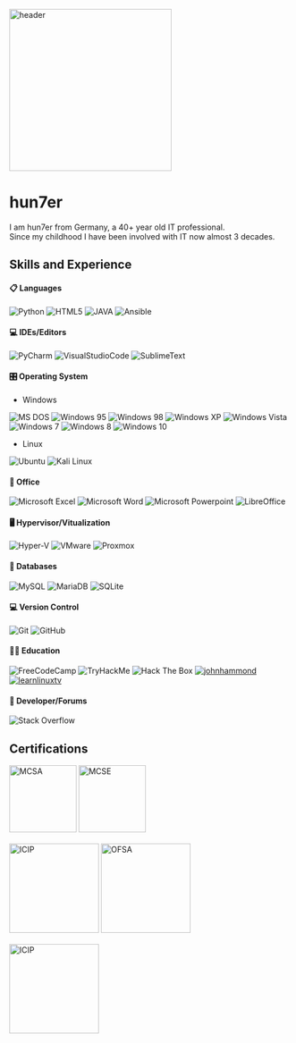 [<img src='https://github.com/hun7erCybersecurity/hun7erCybersecurity/blob/main/header.png' alt='header' height='290'>](https://github.com/hun7erCybersecurity)

# hun7er
I am hun7er from Germany, a 40+ year old IT professional.  
Since my childhood I have been involved with IT now almost 3 decades.  



## Skills and Experience
#### 📋 Languages
![Python](https://img.shields.io/badge/-Python-blue?logo=python&logoColor=yellow&style=plastic&logoWidth=20)
![HTML5](https://img.shields.io/badge/-HTML5-E34F26?logo=HTML5&logoColor=white&style=plastic&logoWidth=20)
![JAVA](https://img.shields.io/badge/-JAVA-orange?logo=Java&logoColor=white&style=plastic&logoWidth=20)
![Ansible](https://img.shields.io/badge/-Ansible-black?logo=Ansible&logoColor=white&style=plastic&logoWidth=20)

####  💻 IDEs/Editors
![PyCharm](https://img.shields.io/badge/-PyCharm-green?logo=PyCharm&logoColor=000000&style=plastic&logoWidth=20)
![VisualStudioCode](https://img.shields.io/badge/-Visual%20Studio%20Code-yellow?logo=VisualStudioCode&logoColor=007ACC&style=plastic&logoWidth=20)
![SublimeText](https://img.shields.io/badge/-Sublime%20Text-gray?logo=SublimeText&logoColor=FF9800&style=plastic&logoWidth=20)

####  🎛️ Operating System
* Windows

![MS DOS](https://img.shields.io/badge/-MS_DOS-blue?logo=Windows%2095&logoColor=white&style=plastic&logoWidth=20)
![Windows 95](https://img.shields.io/badge/-Windows_95-008080?logo=Windows%2095&logoColor=white&style=plastic&logoWidth=20)
![Windows 98](https://img.shields.io/badge/-Windows%2098-blue?logo=Windows%2095&logoColor=white&style=plastic&logoWidth=20)
![Windows XP](https://img.shields.io/badge/-Windows%20XP-003399?logo=Windows%20XP&logoColor=white&style=plastic&logoWidth=20)
![Windows Vista](https://img.shields.io/badge/-Windows%20Vista-003399?logo=Windows%20XP&logoColor=white&style=plastic&logoWidth=20)
![Windows 7](https://img.shields.io/badge/-Windows%207-0078D6?logo=Windows%20XP&logoColor=white&style=plastic&logoWidth=20)
![Windows 8](https://img.shields.io/badge/-Windows%208-0078D6?logo=Windows%20XP&logoColor=white&style=plastic&logoWidth=20)
![Windows 10](https://img.shields.io/badge/-Windows%2010-0078D6?logo=Windows%20XP&logoColor=white&style=plastic&logoWidth=20)
* Linux

![Ubuntu](https://img.shields.io/badge/-Ubuntu-E95420?logo=Ubuntu&logoColor=white&style=plastic&logoWidth=20)
![Kali Linux](https://img.shields.io/badge/-Kali%20Linux-557C94?logo=Kali%20Linux&logoColor=white&style=plastic&logoWidth=20)

####  🏢 Office
![Microsoft Excel](https://img.shields.io/badge/-Microsoft%20Excel-217346?logo=Microsoft%20Excel&logoColor=white&style=plastic&logoWidth=20)
![Microsoft Word](https://img.shields.io/badge/-Microsoft%20Word-2B579A?logo=Microsoft%20Word&logoColor=white&style=plastic&logoWidth=20)
![Microsoft Powerpoint](https://img.shields.io/badge/-Microsoft%20Powerpoint-B7472A?logo=Microsoft%20PowerPoint&logoColor=white&style=plastic&logoWidth=20)
![LibreOffice](https://img.shields.io/badge/-Libre%20Office-18A303?logo=LibreOffice&logoColor=white&style=plastic&logoWidth=20)

#### 🖥️ Hypervisor/Vitualization
![Hyper-V](https://img.shields.io/badge/-Hyper_V-0078D6?logo=Windows&logoColor=white&style=plastic&logoWidth=20)
![VMware](https://img.shields.io/badge/-VMware-607078?logo=VMWare&logoColor=white&style=plastic&logoWidth=20)
![Proxmox](https://img.shields.io/badge/-Proxmox-E57000?logo=Proxmox&logoColor=white&style=plastic&logoWidth=20)

####  💾 Databases
![MySQL](https://img.shields.io/badge/-MySQL-4479A1?logo=mysql&logoColor=white&style=plastic&logoWidth=20)
![MariaDB](https://img.shields.io/badge/-MariaDB-003545?logo=mariadb&logoColor=white&style=plastic&logoWidth=20)
![SQLite](https://img.shields.io/badge/-SQLite-003B57?logo=SQLite&logoColor=white&style=plastic&logoWidth=20)

####  💻 Version Control
![Git](https://img.shields.io/badge/-Git-F05032?logo=Git&logoColor=white&style=plastic&logoWidth=20)
![GitHub](https://img.shields.io/badge/-GitHub-181717?logo=GitHub&logoColor=white&style=plastic&logoWidth=20)

####  🧑‍🏫 Education
![FreeCodeCamp](https://img.shields.io/badge/-FreeCodeCamp-0A0A23?logo=FreeCodeCamp&logoColor=white&style=plastic&logoWidth=20)
![TryHackMe](https://img.shields.io/badge/-TryHackMe-212C42?logo=TryHackMe&logoColor=white&style=plastic&logoWidth=20)
![Hack The Box](https://img.shields.io/badge/-Hack%20The%20Box-gray?logo=Hack%20The%20Box&logoColor=9FEF00&style=plastic&logoWidth=20)
<a href="https://www.youtube.com/c/JohnHammond010"><img src="https://img.shields.io/badge/-John%20Hammond-FF0000?logo=Youtube&logoColor=white&style=plastic&logoWidth=20" alt="johnhammond"/></a>
<a href="https://www.youtube.com/c/learnlinuxtv"><img src="https://img.shields.io/badge/-LearnLinuxTV-FF0000?logo=Youtube&logoColor=white&style=plastic&logoWidth=20" alt="learnlinuxtv"/></a>
                                                

####  🤴 Developer/Forums
![Stack Overflow](https://img.shields.io/badge/-Stack_Overflow-F58025?logo=Stack%20Overflow&logoColor=white&style=plastic&logoWidth=20)


## Certifications
[<img src='https://github.com/hun7erCybersecurity/hun7erCybersecurity/blob/main/MCSA-Windows%20Server%202016.png' alt='MCSA' height='120'>](https://github.com/hun7erCybersecurity) 
[<img src='https://github.com/hun7erCybersecurity/hun7erCybersecurity/blob/main/MCSE-Core_Infrastructure.png' alt='MCSE' height='120'>](https://github.com/hun7erCybersecurity) 
<br />
<br />
[<img src='https://github.com/hun7erCybersecurity/hun7erCybersecurity/blob/main/ICIP_Introduction_to_Critical_Infrastructure_Protection.png' alt='ICIP' height='160'>](https://github.com/hun7erCybersecurity) 
[<img src='https://github.com/hun7erCybersecurity/hun7erCybersecurity/blob/main/OFSA_OPSWAT_File_Security_Associate.png' alt='OFSA' height='160'>](https://github.com/hun7erCybersecurity) 
<br />
<br />
[<img src='https://github.com/hun7erCybersecurity/hun7erCybersecurity/blob/main/Ethical_Hacking_Essentials_Badge.png' alt='ICIP' height='160'>](https://github.com/hun7erCybersecurity) 

